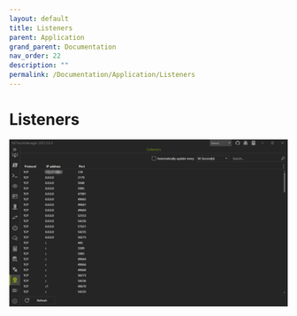 ```yaml
---
layout: default
title: Listeners
parent: Application
grand_parent: Documentation
nav_order: 22
description: ""
permalink: /Documentation/Application/Listeners
---
```


# Listeners

![Listeners](21_Listeners.png)